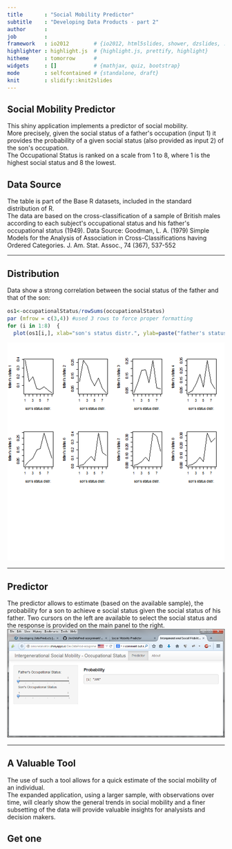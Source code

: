 ```yaml
---
title       : "Social Mobility Predictor"
subtitle    : "Developing Data Products - part 2"
author      : 
job         : 
framework   : io2012        # {io2012, html5slides, shower, dzslides, ...}
highlighter : highlight.js  # {highlight.js, prettify, highlight}
hitheme     : tomorrow      # 
widgets     : []            # {mathjax, quiz, bootstrap}
mode        : selfcontained # {standalone, draft}
knit        : slidify::knit2slides
---
```


## Social Mobility Predictor

This shiny application implements a predictor of social mobility.  
More precisely, given the social status of a father's occupation (input 1) it provides the probability of a given social status (also provided as input 2) of the son's occupation.  
The Occupational Status is ranked on a scale from 1 to 8, where 1 is the highest social status and 8 the lowest.

## Data Source

The table is part of the Base R datasets, included in the standard distribution of R.  
The data are based on the cross-classification of a sample of British males according to each subject's occupational status and his father's occupational status (1949).
Data Source: Goodman, L. A. (1979) Simple Models for the Analysis of Association in Cross-Classifications having Ordered Categories. J. Am. Stat. Assoc., 74 (367), 537-552

---

## Distribution
Data show a strong correlation between the social status of the father and that of the son:

```r
os1<-occupationalStatus/rowSums(occupationalStatus)
par (mfrow = c(3,4)) #used 3 rows to force proper formatting
for (i in 1:8)  {
  plot(os1[i,], xlab="son's status distr.", ylab=paste("father's status",i), type="l")}
```

![plot of chunk unnamed-chunk-1](assets/fig/unnamed-chunk-1.png) 

---

## Predictor
The predictor allows to estimate (based on the available sample), the probability for a son to achieve e social status given the social status of his father.
Two cursors on the left are available to select the social status and the response is provided on the main panel to the right.
![plot of chunk unnamed-chunk-1](./assets/img/predictor.png)

---

## A Valuable Tool
The use of such a tool allows for a quick estimate of the social mobility of an individual.  
The expanded application, using a larger sample, with observations over time, will clearly show the general trends in social mobility and a finer subsetting of the data will provide valuable insights for analysists and decision makers.  
  
  
Get one
---
